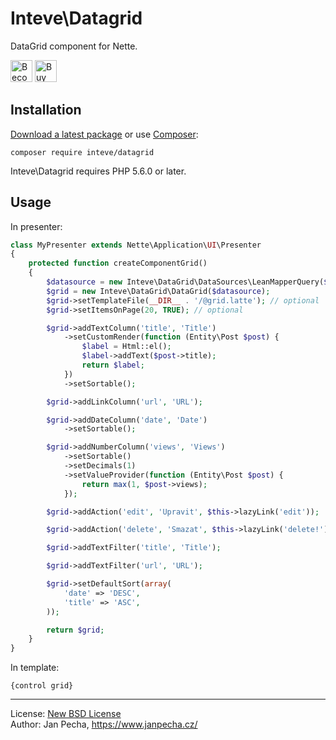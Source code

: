 
# Inteve\Datagrid

DataGrid component for Nette.

<a href="https://www.patreon.com/bePatron?u=9680759"><img src="https://c5.patreon.com/external/logo/become_a_patron_button.png" alt="Become a Patron!" height="35"></a>
<a href="https://www.paypal.me/janpecha/5eur"><img src="https://buymecoffee.intm.org/img/button-paypal-white.png" alt="Buy me a coffee" height="35"></a>


## Installation

[Download a latest package](https://github.com/inteve/datagrid/releases) or use [Composer](http://getcomposer.org/):

```
composer require inteve/datagrid
```

Inteve\Datagrid requires PHP 5.6.0 or later.


## Usage

In presenter:

``` php
class MyPresenter extends Nette\Application\UI\Presenter
{
	protected function createComponentGrid()
	{
		$datasource = new Inteve\DataGrid\DataSources\LeanMapperQuery($this->repository->queryAll(), $this->mapper);
		$grid = new Inteve\DataGrid\DataGrid($datasource);
		$grid->setTemplateFile(__DIR__ . '/@grid.latte'); // optional
		$grid->setItemsOnPage(20, TRUE); // optional

		$grid->addTextColumn('title', 'Title')
			->setCustomRender(function (Entity\Post $post) {
				$label = Html::el();
				$label->addText($post->title);
				return $label;
			})
			->setSortable();

		$grid->addLinkColumn('url', 'URL');

		$grid->addDateColumn('date', 'Date')
			->setSortable();

		$grid->addNumberColumn('views', 'Views')
			->setSortable()
			->setDecimals(1)
			->setValueProvider(function (Entity\Post $post) {
				return max(1, $post->views);
			});

		$grid->addAction('edit', 'Upravit', $this->lazyLink('edit'));

		$grid->addAction('delete', 'Smazat', $this->lazyLink('delete!'));

		$grid->addTextFilter('title', 'Title');

		$grid->addTextFilter('url', 'URL');

		$grid->setDefaultSort(array(
			'date' => 'DESC',
			'title' => 'ASC',
		));

		return $grid;
	}
}
```

In template:

```latte
{control grid}
```

------------------------------

License: [New BSD License](license.md)
<br>Author: Jan Pecha, https://www.janpecha.cz/
